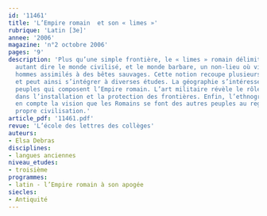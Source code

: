 ```yaml
---
id: '11461'
title: 'L’Empire romain  et son « limes »'
rubrique: 'Latin [3e]'
annee: '2006'
magazine: 'n°2 octobre 2006'
pages: '9'
description: 'Plus qu’une simple frontière, le « limes » romain délimitait l’Empire,
  autant dire le monde civilisé, et le monde barbare, un non-lieu où vivaient des
  hommes assimilés à des bêtes sauvages. Cette notion recoupe plusieurs disciplines
  et peut ainsi s’intégrer à diverses études. La géographie s’intéresse aux nombreux
  peuples qui composent l’Empire romain. L’art militaire révèle le rôle de l’armée
  dans l’installation et la protection des frontières. Enfin, l’ethnographie prend
  en compte la vision que les Romains se font des autres peuples au regard de leur
  propre civilisation.'
article_pdf: '11461.pdf'
revue: 'L’école des lettres des collèges'
auteurs:
- Elsa Debras
disciplines:
- langues anciennes
niveau_etudes:
- troisième
programmes:
- latin - l’Empire romain à son apogée
siecles:
- Antiquité
---
```

